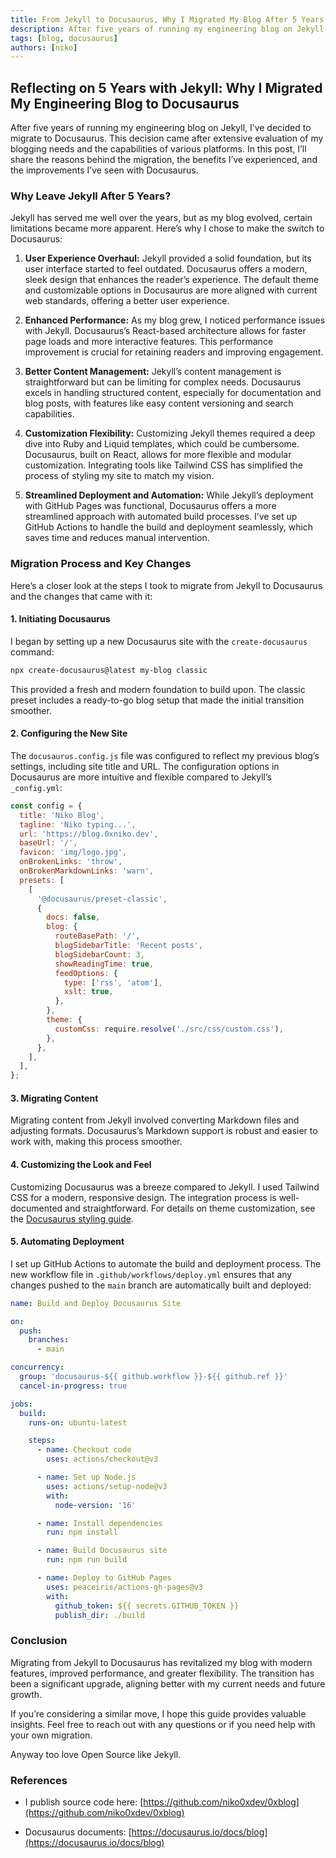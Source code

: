 ```yaml
---
title: From Jekyll to Docusaurus, Why I Migrated My Blog After 5 Years
description: After five years of running my engineering blog on Jekyll, I’ve decided to migrate to Docusaurus
tags: [blog, docusaurus]
authors: [niko]
---
```


## Reflecting on 5 Years with Jekyll: Why I Migrated My Engineering Blog to Docusaurus

After five years of running my engineering blog on Jekyll, I’ve decided to migrate to Docusaurus. This decision came after extensive evaluation of my blogging needs and the capabilities of various platforms. In this post, I’ll share the reasons behind the migration, the benefits I’ve experienced, and the improvements I’ve seen with Docusaurus.

<!-- truncate -->

### Why Leave Jekyll After 5 Years?

Jekyll has served me well over the years, but as my blog evolved, certain limitations became more apparent. Here’s why I chose to make the switch to Docusaurus:

1. **User Experience Overhaul:**
   Jekyll provided a solid foundation, but its user interface started to feel outdated. Docusaurus offers a modern, sleek design that enhances the reader’s experience. The default theme and customizable options in Docusaurus are more aligned with current web standards, offering a better user experience.

2. **Enhanced Performance:**
   As my blog grew, I noticed performance issues with Jekyll. Docusaurus’s React-based architecture allows for faster page loads and more interactive features. This performance improvement is crucial for retaining readers and improving engagement.

3. **Better Content Management:**
   Jekyll’s content management is straightforward but can be limiting for complex needs. Docusaurus excels in handling structured content, especially for documentation and blog posts, with features like easy content versioning and search capabilities.

4. **Customization Flexibility:**
   Customizing Jekyll themes required a deep dive into Ruby and Liquid templates, which could be cumbersome. Docusaurus, built on React, allows for more flexible and modular customization. Integrating tools like Tailwind CSS has simplified the process of styling my site to match my vision.

5. **Streamlined Deployment and Automation:**
   While Jekyll’s deployment with GitHub Pages was functional, Docusaurus offers a more streamlined approach with automated build processes. I’ve set up GitHub Actions to handle the build and deployment seamlessly, which saves time and reduces manual intervention.

### Migration Process and Key Changes

Here’s a closer look at the steps I took to migrate from Jekyll to Docusaurus and the changes that came with it:

#### 1. **Initiating Docusaurus**

I began by setting up a new Docusaurus site with the `create-docusaurus` command:

```sh
npx create-docusaurus@latest my-blog classic
```

This provided a fresh and modern foundation to build upon. The classic preset includes a ready-to-go blog setup that made the initial transition smoother.

#### 2. **Configuring the New Site**

The `docusaurus.config.js` file was configured to reflect my previous blog’s settings, including site title and URL. The configuration options in Docusaurus are more intuitive and flexible compared to Jekyll’s `_config.yml`:

```js
const config = {
  title: 'Niko Blog',
  tagline: 'Niko typing...',
  url: 'https://blog.0xniko.dev',
  baseUrl: '/',
  favicon: 'img/logo.jpg',
  onBrokenLinks: 'throw',
  onBrokenMarkdownLinks: 'warn',
  presets: [
    [
      '@docusaurus/preset-classic',
      {
        docs: false,
        blog: {
          routeBasePath: '/',
          blogSidebarTitle: 'Recent posts',
          blogSidebarCount: 3,
          showReadingTime: true,
          feedOptions: {
            type: ['rss', 'atom'],
            xslt: true,
          },
        },
        theme: {
          customCss: require.resolve('./src/css/custom.css'),
        },
      },
    ],
  ],
};
```

#### 3. **Migrating Content**

Migrating content from Jekyll involved converting Markdown files and adjusting formats. Docusaurus’s Markdown support is robust and easier to work with, making this process smoother.

#### 4. **Customizing the Look and Feel**

Customizing Docusaurus was a breeze compared to Jekyll. I used Tailwind CSS for a modern, responsive design. The integration process is well-documented and straightforward. For details on theme customization, see the [Docusaurus styling guide](https://docusaurus.io/docs/styling-layout).

#### 5. **Automating Deployment**

I set up GitHub Actions to automate the build and deployment process. The new workflow file in `.github/workflows/deploy.yml` ensures that any changes pushed to the `main` branch are automatically built and deployed:

```yaml
name: Build and Deploy Docusaurus Site

on:
  push:
    branches:
      - main

concurrency:
  group: 'docusaurus-${{ github.workflow }}-${{ github.ref }}'
  cancel-in-progress: true

jobs:
  build:
    runs-on: ubuntu-latest

    steps:
      - name: Checkout code
        uses: actions/checkout@v3

      - name: Set up Node.js
        uses: actions/setup-node@v3
        with:
          node-version: '16'

      - name: Install dependencies
        run: npm install

      - name: Build Docusaurus site
        run: npm run build

      - name: Deploy to GitHub Pages
        uses: peaceiris/actions-gh-pages@v3
        with:
          github_token: ${{ secrets.GITHUB_TOKEN }}
          publish_dir: ./build
```

### Conclusion

Migrating from Jekyll to Docusaurus has revitalized my blog with modern features, improved performance, and greater flexibility. The transition has been a significant upgrade, aligning better with my current needs and future growth.

If you’re considering a similar move, I hope this guide provides valuable insights. Feel free to reach out with any questions or if you need help with your own migration.

Anyway too love Open Source like Jekyll.

### References

- I publish source code here: [https://github.com/niko0xdev/0xblog](https://github.com/niko0xdev/0xblog)

- Docusaurus documents: [https://docusaurus.io/docs/blog](https://docusaurus.io/docs/blog)